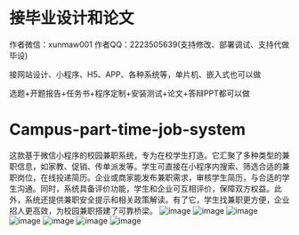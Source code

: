 # 接毕业设计和论文
作者微信：xunmaw001  作者QQ：2223505639(支持修改、部署调试、支持代做毕设)

接网站设计、小程序、H5、APP、各种系统等，单片机、嵌入式也可以做

选题+开题报告+任务书+程序定制+安装测试+论文+答辩PPT都可以做
# Campus-part-time-job-system
这款基于微信小程序的校园兼职系统，专为在校学生打造。它汇聚了多种类型的兼职信息，如家教、促销、传单派发等。学生可直接在小程序内搜索、筛选合适的兼职岗位，在线投递简历。企业或商家能发布兼职需求，审核学生简历，与合适的学生沟通。同时，系统具备评价功能，学生和企业可互相评价，保障双方权益。此外，系统还提供兼职安全提示和相关政策解读。有了它，学生找兼职更方便，企业招人更高效，为校园兼职搭建了可靠桥梁。 
![image](https://github.com/user-attachments/assets/b07e7e8a-8ecf-4397-9ef1-0c773993aaf1)
![image](https://github.com/user-attachments/assets/70ef4ae9-072f-4223-bb65-7344586924e6)
![image](https://github.com/user-attachments/assets/f1af474d-de6e-4c2f-910d-1a1c3a38c6d6)
![image](https://github.com/user-attachments/assets/d654f88f-82a0-45b6-91cc-42d9d34e41b7)
![image](https://github.com/user-attachments/assets/9af8a708-8fb6-4e3e-ba51-3c5ffe7453a9)
![image](https://github.com/user-attachments/assets/88fd9eb2-8236-47b1-8b5c-1b627b65bef3)
![image](https://github.com/user-attachments/assets/2151886e-02ed-46e0-94b2-5338009ee3a4)
